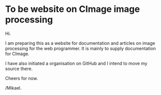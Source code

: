 To be website on CImage image processing
===============================

Hi.

I am preparing this as a website for documentation and articles on image processing for the web programmer. It is mainly to supply documentation for CImage.

I have also initiated a organisation on GitHub and I intend to move my source there.

Cheers for now.

/Mikael.
